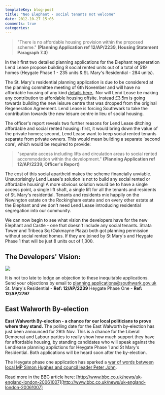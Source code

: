 ```yaml
---
templateKey: blog-post
title: "Neo Elephant - social tenants not welcome"
date: 2012-10-27 15:03
comments: true
categories: 
---
```

>"There is no affordable housing provision within the proposed scheme." __(Planning Application ref 12/AP/2239,  Housing Statement Paragraph 7.3)__ 

In their first two detailed planning applications for the Elephant regeneration Lend Lease propose building 8 social rented units out of a total of 519 homes (Heygate Phase 1 - 235 units & St. Mary's Residential - 284 units).

The St. Mary's residential planning application is due to be considered at the planning committee meeting of 6th November and will have no affordable housing of any kind [details here.](http://crappistmartin.github.io/images/planningcommittee.png). Nor will Lend Lease be making any contribution to affordable housing offsite. Instead £3.5m is going towards building the new leisure centre that was dropped from the original Regeneration Agreement. Lend Lease is forcing Southwark to take the contribution towards the new leisure centre in lieu of social housing. 

The officer's report reveals two further reasons for Lend Lease ditching affordable and social rented housing: first, it would bring down the value of the private homes; second, Lend Lease want to keep social rented tenants separate from private owners. This would mean building a separate 'second core', which would be required to provide: 

>"separate access including lifts and circulation areas to social rented accommodation within the development." __(Planning Application ref 12/AP/2239,  Officer's Report)__

The cost of this social apartheid makes the scheme financially unviable. Unsurprisingly Lend Lease's solution is not to build any social rented or affordable housing! A more obvious solution would be to have a single access point, a single lift shaft, a single lift for all the tenants and residents of St. Mary's residential. Tenants and residents mix happily on the Newington estate on the Rockingham estate and on every other estate at the Elephant and we don't need Lend Lease introducing residential segregation into our community. 

We can now begin to see what vision the developers have for the new Elephant and Castle - one that doesn't include any social tenants.  Strata Tower and Tribeca Sq (Oakmayne Plaza) both got planning permission without social rented homes. If they are joined by St Mary's and Heygate Phase 1 that will be just 8 units out of 1,300.

## The Developers' Vision:
![](http://crappistmartin.github.io/images/socialunits.png)

It is not too late to lodge an objection to these inequitable applications.  
Send your objections by email to planning.applications@southwark.gov.uk  
St. Mary's Residential - __Ref: 12/AP/2239__
Heygate Phase One - __Ref: 12/AP/2797__

## East Walworth By-election 
__East Walworth By-election - a chance for our local politicians to prove where they stand.__
The polling date for the East Walworth by-election has just been announced for 29th Nov. This is a chance for the Liberal Democrat and Labour parties to really show how much support they have for affordable housing, by standing candidates who will speak against the Lendlease planning applictions for Heygate Phase 1 and St Mary's Residential. Both applications will be heard soon after the by-election.

The Heygate phase one application has sparked a [war of words between local MP Simon Hughes and council leader Peter John](http://crappistmartin.github.io/images/SHughesSLPOct2012.pdf).  

Read more in the BBC article here: [http://www.bbc.co.uk/news/uk-england-london-20061007](http://www.bbc.co.uk/news/uk-england-london-20061007) 
